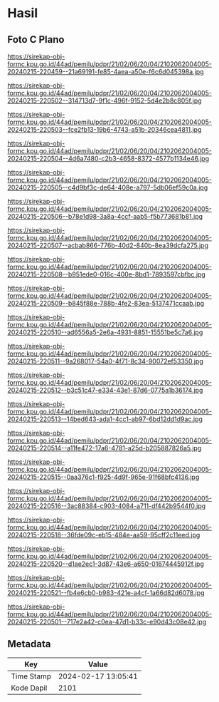 # Hasil

## Foto C Plano

https://sirekap-obj-formc.kpu.go.id/44ad/pemilu/pdpr/21/02/06/20/04/2102062004005-20240215-220459--21a69191-fe85-4aea-a50e-f6c6d045398a.jpg

https://sirekap-obj-formc.kpu.go.id/44ad/pemilu/pdpr/21/02/06/20/04/2102062004005-20240215-220502--314713d7-9f1c-496f-9152-5d4e2b8c805f.jpg

https://sirekap-obj-formc.kpu.go.id/44ad/pemilu/pdpr/21/02/06/20/04/2102062004005-20240215-220503--fce2fb13-19b6-4743-a51b-20346cea4811.jpg

https://sirekap-obj-formc.kpu.go.id/44ad/pemilu/pdpr/21/02/06/20/04/2102062004005-20240215-220504--4d6a7480-c2b3-4658-8372-4577b1134e46.jpg

https://sirekap-obj-formc.kpu.go.id/44ad/pemilu/pdpr/21/02/06/20/04/2102062004005-20240215-220505--c4d9bf3c-de64-408e-a797-5db06ef59c0a.jpg

https://sirekap-obj-formc.kpu.go.id/44ad/pemilu/pdpr/21/02/06/20/04/2102062004005-20240215-220506--b78e1d98-3a8a-4ccf-aab5-f5b773681b81.jpg

https://sirekap-obj-formc.kpu.go.id/44ad/pemilu/pdpr/21/02/06/20/04/2102062004005-20240215-220507--acbab866-776b-40d2-840b-8ea39dcfa275.jpg

https://sirekap-obj-formc.kpu.go.id/44ad/pemilu/pdpr/21/02/06/20/04/2102062004005-20240215-220508--b951ede0-016c-400e-8bd1-7893597cbfbc.jpg

https://sirekap-obj-formc.kpu.go.id/44ad/pemilu/pdpr/21/02/06/20/04/2102062004005-20240215-220509--b845f88e-788b-4fe2-83ea-5137471ccaab.jpg

https://sirekap-obj-formc.kpu.go.id/44ad/pemilu/pdpr/21/02/06/20/04/2102062004005-20240215-220510--ad6556a5-2e6a-4931-8851-15551be5c7a6.jpg

https://sirekap-obj-formc.kpu.go.id/44ad/pemilu/pdpr/21/02/06/20/04/2102062004005-20240215-220511--9a268017-54a0-4f71-8c34-90072ef53350.jpg

https://sirekap-obj-formc.kpu.go.id/44ad/pemilu/pdpr/21/02/06/20/04/2102062004005-20240215-220512--b3c51c47-e334-43e1-87d6-0775a1b36174.jpg

https://sirekap-obj-formc.kpu.go.id/44ad/pemilu/pdpr/21/02/06/20/04/2102062004005-20240215-220513--14bed643-ada1-4cc1-ab97-6bd12dd1d9ac.jpg

https://sirekap-obj-formc.kpu.go.id/44ad/pemilu/pdpr/21/02/06/20/04/2102062004005-20240215-220514--a11fe472-17a6-4781-a25d-b205887826a5.jpg

https://sirekap-obj-formc.kpu.go.id/44ad/pemilu/pdpr/21/02/06/20/04/2102062004005-20240215-220515--0aa376c1-f925-4d9f-965e-91f68bfc4136.jpg

https://sirekap-obj-formc.kpu.go.id/44ad/pemilu/pdpr/21/02/06/20/04/2102062004005-20240215-220516--3ac88384-c903-4084-a711-df442b9544f0.jpg

https://sirekap-obj-formc.kpu.go.id/44ad/pemilu/pdpr/21/02/06/20/04/2102062004005-20240215-220518--36fde09c-eb15-484e-aa59-95cff2c11eed.jpg

https://sirekap-obj-formc.kpu.go.id/44ad/pemilu/pdpr/21/02/06/20/04/2102062004005-20240215-220520--d1ae2ec1-3d87-43e6-a650-01674445912f.jpg

https://sirekap-obj-formc.kpu.go.id/44ad/pemilu/pdpr/21/02/06/20/04/2102062004005-20240215-220521--fb4e6cb0-b983-421e-a4cf-1a66d82d6078.jpg

https://sirekap-obj-formc.kpu.go.id/44ad/pemilu/pdpr/21/02/06/20/04/2102062004005-20240215-220501--717e2a42-c0ea-47d1-b33c-e90d43c08e42.jpg


## Metadata

| Key        | Value               |
| ---------- | ------------------- |
| Time Stamp | 2024-02-17 13:05:41 |
| Kode Dapil | 2101                |



